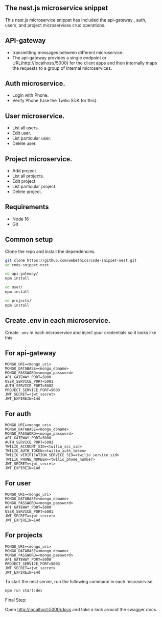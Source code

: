 ## The nest.js microservice snippet

This nest.js microservice snippet has included the api-gateway , auth, users, and project microservises crud operations.

## API-gateway

* transmitting messages between different microservice.
* The api-gateway provides a single endpoint or URL(http://localhost//5000) for the client apps and then internally maps the requests to a group of internal microservices.

## Auth microservice.

* Login with Phone.
* Verify Phone (Use the Twilio SDK for this).

## User microservice.

* List all users.
* Edit user.
* List particular user.
* Delete user.

## Project microservice.

* Add project
* List all projects.
* Edit project.
* List particular project.
* Delete project.

## Requirements
 * Node 16
 * Git

## Common setup

Clone the repo and install the dependencies.

```bash
git clone https://github.com/webethics/code-snippet-nest.git
cd code-snippet-nest
```
```bash
cd api-gateway/
npm install
```
```bash
cd user/
npm install
```
```bash
cd projects/
npm install
```
## Create .env in each microservice.

Create `.env` in each microservice and inject your credentials so it looks like this

## For api-gateway
```
MONGO_URI=<mongo_uri>
MONGO_DATABASE=<mongo_dbname>
MONGO_PASSWORD=<mongo_password>
API_GATEWAY_PORT=5000
USER_SERVICE_PORT=5001
AUTH_SERVICE_PORT=5002
PROJECT_SERVICE_PORT=5003
JWT_SECRET=<jwt_secret>
JWT_EXPIREIN=14d
```

## For auth
```
MONGO_URI=<mongo_uri>
MONGO_DATABASE=<mongo_dbname>
MONGO_PASSWORD=<mongo_password>
API_GATEWAY_PORT=5000
AUTH_SERVICE_PORT=5002
TWILIO_ACCOUNT_SID=<twilio_acc_sid>
TWILIO_AUTH_TOKEN=<twilio_auth_token>
TWILIO_VERIFICATION_SERVICE_SID=<twilio_service_sid>
TWILIO_PHONE_NUMBER=<twilio_phone_number>
JWT_SECRET=<jwt_secret>
JWT_EXPIREIN=14d
```

## For user
```
MONGO_URI=<mongo_uri>
MONGO_DATABASE=<mongo_dbname>
MONGO_PASSWORD=<mongo_password>
API_GATEWAY_PORT=5000
USER_SERVICE_PORT=5001
JWT_SECRET=<jwt_secret>
JWT_EXPIREIN=14d
```
## For projects
```
MONGO_URI=<mongo_uri>
MONGO_DATABASE=<mongo_dbname>
MONGO_PASSWORD=<mongo_password>
API_GATEWAY_PORT=5000
PROJECT_SERVICE_PORT=5003
JWT_SECRET=<jwt_secret>
JWT_EXPIREIN=14d
```
 To start the nest server, run the following command in each microservise

```bash
npm run start:dev
```
Final Step:

Open [http://localhost:5000/docs](http://localhost:5000/docs) and take a look around the swagger docs.
